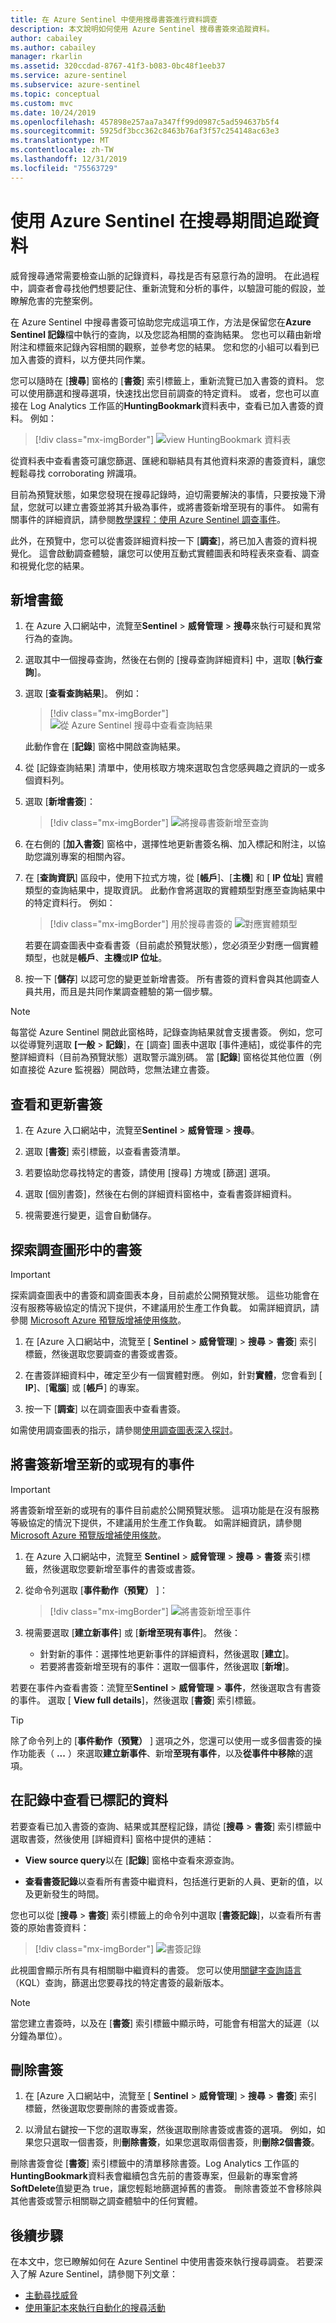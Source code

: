 ```yaml
---
title: 在 Azure Sentinel 中使用搜尋書簽進行資料調查
description: 本文說明如何使用 Azure Sentinel 搜尋書簽來追蹤資料。
author: cabailey
ms.author: cabailey
manager: rkarlin
ms.assetid: 320ccdad-8767-41f3-b083-0bc48f1eeb37
ms.service: azure-sentinel
ms.subservice: azure-sentinel
ms.topic: conceptual
ms.custom: mvc
ms.date: 10/24/2019
ms.openlocfilehash: 457898e257aa7a347ff99d0987c5ad594637b5f4
ms.sourcegitcommit: 5925df3bcc362c8463b76af3f57c254148ac63e3
ms.translationtype: MT
ms.contentlocale: zh-TW
ms.lasthandoff: 12/31/2019
ms.locfileid: "75563729"
---
```

# <a name="keep-track-of-data-during-hunting-with-azure-sentinel"></a>使用 Azure Sentinel 在搜尋期間追蹤資料

威脅搜尋通常需要檢查山脈的記錄資料，尋找是否有惡意行為的證明。 在此過程中，調查者會尋找他們想要記住、重新流覽和分析的事件，以驗證可能的假設，並瞭解危害的完整案例。

在 Azure Sentinel 中搜尋書簽可協助您完成這項工作，方法是保留您在**Azure Sentinel 記錄**檔中執行的查詢，以及您認為相關的查詢結果。 您也可以藉由新增附注和標籤來記錄內容相關的觀察，並參考您的結果。 您和您的小組可以看到已加入書簽的資料，以方便共同作業。

您可以隨時在 [**搜尋**] 窗格的 [**書簽**] 索引標籤上，重新流覽已加入書簽的資料。 您可以使用篩選和搜尋選項，快速找出您目前調查的特定資料。 或者，您也可以直接在 Log Analytics 工作區的**HuntingBookmark**資料表中，查看已加入書簽的資料。 例如：

> [!div class="mx-imgBorder"]
> ![view HuntingBookmark 資料表](./media/bookmarks/bookmark-table.png)

從資料表中查看書簽可讓您篩選、匯總和聯結具有其他資料來源的書簽資料，讓您輕鬆尋找 corroborating 辨識項。

目前為預覽狀態，如果您發現在搜尋記錄時，迫切需要解決的事情，只要按幾下滑鼠，您就可以建立書簽並將其升級為事件，或將書簽新增至現有的事件。 如需有關事件的詳細資訊，請參閱[教學課程：使用 Azure Sentinel 調查事件](tutorial-investigate-cases.md)。 

此外，在預覽中，您可以從書簽詳細資料按一下 [**調查**]，將已加入書簽的資料視覺化。 這會啟動調查體驗，讓您可以使用互動式實體圖表和時程表來查看、調查和視覺化您的結果。

## <a name="add-a-bookmark"></a>新增書籤

1. 在 Azure 入口網站中，流覽至**Sentinel** > **威脅管理** > **搜尋**來執行可疑和異常行為的查詢。

2. 選取其中一個搜尋查詢，然後在右側的 [搜尋查詢詳細資料] 中，選取 [**執行查詢**]。 

3. 選取 [**查看查詢結果**]。 例如：
    
    > [!div class="mx-imgBorder"]
    > ![從 Azure Sentinel 搜尋中查看查詢結果](./media/bookmarks/new-processes-observed-example.png)
    
    此動作會在 [**記錄**] 窗格中開啟查詢結果。

4. 從 [記錄查詢結果] 清單中，使用核取方塊來選取包含您感興趣之資訊的一或多個資料列。

5. 選取 [**新增書簽**]：
    
    > [!div class="mx-imgBorder"]
    > ![將搜尋書簽新增至查詢](./media/bookmarks/add-hunting-bookmark.png)

6. 在右側的 [**加入書簽**] 窗格中，選擇性地更新書簽名稱、加入標記和附注，以協助您識別專案的相關內容。

7. 在 [**查詢資訊**] 區段中，使用下拉式方塊，從 [**帳戶**]、[**主機**] 和 [ **IP 位址**] 實體類型的查詢結果中，提取資訊。 此動作會將選取的實體類型對應至查詢結果中的特定資料行。 例如：
    
    > [!div class="mx-imgBorder"]
    > 用於搜尋書簽的 ![對應實體類型](./media/bookmarks/map-entity-types-bookmark.png)
    
    若要在調查圖表中查看書簽（目前處於預覽狀態），您必須至少對應一個實體類型，也就是**帳戶**、**主機**或**IP 位址**。 

5. 按一下 [**儲存**] 以認可您的變更並新增書簽。 所有書簽的資料會與其他調查人員共用，而且是共同作業調查體驗的第一個步驟。

 
> [!NOTE]
> 每當從 Azure Sentinel 開啟此窗格時，記錄查詢結果就會支援書簽。 例如，您可以從導覽列選取 **[一般** > **記錄**]，在 [調查] 圖表中選取 [事件連結]，或從事件的完整詳細資料（目前為預覽狀態）選取警示識別碼。 當 [**記錄**] 窗格從其他位置（例如直接從 Azure 監視器）開啟時，您無法建立書簽。

## <a name="view-and-update-bookmarks"></a>查看和更新書簽 

1. 在 Azure 入口網站中，流覽至**Sentinel** > **威脅管理** > **搜尋**。 

2. 選取 [**書簽**] 索引標籤，以查看書簽清單。

3. 若要協助您尋找特定的書簽，請使用 [搜尋] 方塊或 [篩選] 選項。

4. 選取 [個別書簽]，然後在右側的詳細資料窗格中，查看書簽詳細資料。

5. 視需要進行變更，這會自動儲存。

## <a name="exploring-bookmarks-in-the-investigation-graph"></a>探索調查圖形中的書簽

> [!IMPORTANT]
> 探索調查圖表中的書簽和調查圖表本身，目前處於公開預覽狀態。
> 這些功能會在沒有服務等級協定的情況下提供，不建議用於生產工作負載。
> 如需詳細資訊，請參閱 [Microsoft Azure 預覽版增補使用條款](https://azure.microsoft.com/support/legal/preview-supplemental-terms/)。

1. 在 [Azure 入口網站中，流覽至 [ **Sentinel** > **威脅管理**] > **搜尋** > **書簽**] 索引標籤，然後選取您要調查的書簽或書簽。

2. 在書簽詳細資料中，確定至少有一個實體對應。 例如，針對**實體**，您會看到 [ **IP**]、[**電腦**] 或 [**帳戶**] 的專案。

3. 按一下 [**調查**] 以在調查圖表中查看書簽。

如需使用調查圖表的指示，請參閱[使用調查圖表深入探討](tutorial-investigate-cases.md#use-the-investigation-graph-to-deep-dive)。

## <a name="add-bookmarks-to-a-new-or-existing-incident"></a>將書簽新增至新的或現有的事件

> [!IMPORTANT]
> 將書簽新增至新的或現有的事件目前處於公開預覽狀態。
> 這項功能是在沒有服務等級協定的情況下提供，不建議用於生產工作負載。
> 如需詳細資訊，請參閱 [Microsoft Azure 預覽版增補使用條款](https://azure.microsoft.com/support/legal/preview-supplemental-terms/)。

1. 在 Azure 入口網站中，流覽至  **Sentinel** > **威脅管理** > **搜尋** > **書簽** 索引標籤，然後選取您要新增至事件的書簽或書簽。

2. 從命令列選取 [**事件動作（預覽）** ]：
    
    > [!div class="mx-imgBorder"]
    > ![將書簽新增至事件](./media/bookmarks/incident-actions.png)

3. 視需要選取 [**建立新事件**] 或 [**新增至現有事件**]。 然後：
    
    - 針對新的事件：選擇性地更新事件的詳細資料，然後選取 [**建立**]。
    - 若要將書簽新增至現有的事件：選取一個事件，然後選取 [**新增**]。 

若要在事件內查看書簽：流覽至**Sentinel** > **威脅管理** > **事件**，然後選取含有書簽的事件。 選取 [ **View full details**]，然後選取 [**書簽**] 索引標籤。

> [!TIP]
> 除了命令列上的 [**事件動作（預覽）** ] 選項之外，您還可以使用一或多個書簽的操作功能表（ **...** ）來選取**建立新事件**、新增**至現有事件**，以及**從事件中移除**的選項。 

## <a name="view-bookmarked-data-in-logs"></a>在記錄中查看已標記的資料

若要查看已加入書簽的查詢、結果或其歷程記錄，請從 [**搜尋** > **書簽**] 索引標籤中選取書簽，然後使用 [詳細資料] 窗格中提供的連結： 

- **View source query**以在 [**記錄**] 窗格中查看來源查詢。

- **查看書簽記錄**以查看所有書簽中繼資料，包括進行更新的人員、更新的值，以及更新發生的時間。

您也可以從 [**搜尋** > **書簽**] 索引標籤上的命令列中選取 [**書簽記錄**]，以查看所有書簽的原始書簽資料：

> [!div class="mx-imgBorder"]
> ![書簽記錄](./media/bookmarks/bookmark-logs.png)

此視圖會顯示所有具有相關聯中繼資料的書簽。 您可以使用[關鍵字查詢語言](https://docs.microsoft.com/sharepoint/dev/general-development/keyword-query-language-kql-syntax-reference)（KQL）查詢，篩選出您要尋找的特定書簽的最新版本。

> [!NOTE]
> 當您建立書簽時，以及在 [**書簽**] 索引標籤中顯示時，可能會有相當大的延遲（以分鐘為單位）。

## <a name="delete-a-bookmark"></a>刪除書簽
 
1.  在 [Azure 入口網站中，流覽至 [ **Sentinel** > **威脅管理**] > **搜尋** > **書簽**] 索引標籤，然後選取您要刪除的書簽或書簽。 

2. 以滑鼠右鍵按一下您的選取專案，然後選取刪除書簽或書簽的選項。 例如，如果您只選取一個書簽，則**刪除書簽**，如果您選取兩個書簽，則**刪除2個書簽**。
    
刪除書簽會從 [**書簽**] 索引標籤中的清單移除書簽。Log Analytics 工作區的**HuntingBookmark**資料表會繼續包含先前的書簽專案，但最新的專案會將**SoftDelete**值變更為 true，讓您輕鬆地篩選掉舊的書簽。 刪除書簽並不會移除與其他書簽或警示相關聯之調查體驗中的任何實體。 


## <a name="next-steps"></a>後續步驟

在本文中，您已瞭解如何在 Azure Sentinel 中使用書簽來執行搜尋調查。 若要深入了解 Azure Sentinel，請參閱下列文章：


- [主動尋找威脅](hunting.md)
- [使用筆記本來執行自動化的搜尋活動](notebooks.md)
